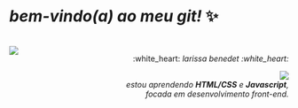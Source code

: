 

# *bem-vindo(a) ao meu git!* :sparkles:
<br>
<img src="https://pa1.narvii.com/6968/360596b1c90fc787fb17a3325f6994c2900b8488r1-500-268_hq.gif" align="left">
<p align="right"/>:white_heart: <i>larissa benedet<i> :white_heart: </p>
<p align="right"/> 
<img src="https://64.media.tumblr.com/4d6fb25b817d787557310fd9f855e05b/tumblr_ol823iKXBP1u4eu45o1_400.gifv"> <br>
estou aprendendo <b>HTML/CSS</b> e <b>Javascript</b>,<br> focada em desenvolvimento front-end. 
</p>


<!--
**larissabenedet/larissabenedet** is a ✨ _special_ ✨ repository because its `README.md` (this file) appears on your GitHub profile.

